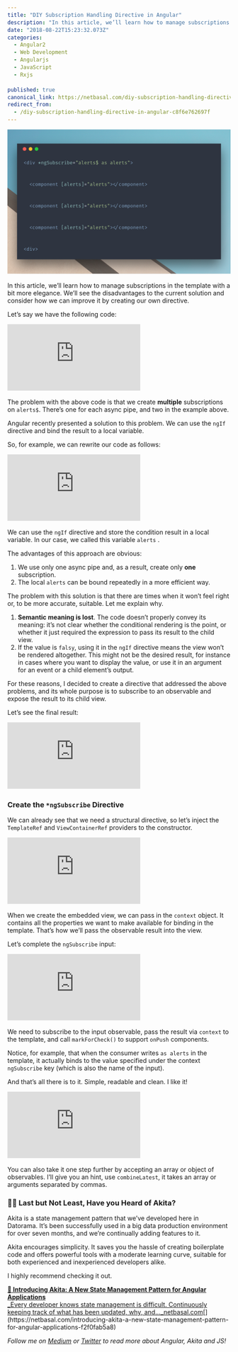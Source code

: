 ```yaml
---
title: "DIY Subscription Handling Directive in Angular"
description: "In this article, we’ll learn how to manage subscriptions in the template with a bit more elegance. We’ll see the disadvantages to the current solution and consider how we can improve it by creating…"
date: "2018-08-22T15:23:32.073Z"
categories: 
  - Angular2
  - Web Development
  - Angularjs
  - JavaScript
  - Rxjs

published: true
canonical_link: https://netbasal.com/diy-subscription-handling-directive-in-angular-c8f6e762697f
redirect_from:
  - /diy-subscription-handling-directive-in-angular-c8f6e762697f
---
```


![](./asset-1.png)

In this article, we’ll learn how to manage subscriptions in the template with a bit more elegance. We’ll see the disadvantages to the current solution and consider how we can improve it by creating our own directive.

Let’s say we have the following code:

<Embed src="https://gist.github.com/NetanelBasal/cf6f9ee22c3ac8f0dbc458a2b9416bf4.js" aspectRatio={0.357} caption="" />

The problem with the above code is that we create **multiple** subscriptions on `alerts$`. There’s one for each async pipe, and two in the example above.

Angular recently presented a solution to this problem. We can use the `ngIf` directive and bind the result to a local variable.

So, for example, we can rewrite our code as follows:

<Embed src="https://gist.github.com/NetanelBasal/aaae2cff418966dbbd437ebf6af307f0.js" aspectRatio={0.357} caption="" />

We can use the `ngIf` directive and store the condition result in a local variable. In our case, we called this variable `alerts` .

The advantages of this approach are obvious:

1.  We use only one async pipe and, as a result, create only **one** subscription.
2.  The local `alerts` can be bound repeatedly in a more efficient way.

The problem with this solution is that there are times when it won’t feel right or, to be more accurate, suitable. Let me explain why.

1.  **Semantic meaning is lost**. The code doesn’t properly convey its meaning: it’s not clear whether the conditional rendering is the point, or whether it just required the expression to pass its result to the child view.
2.  If the value is `falsy`, using it in the `ngIf` directive means the view won’t be rendered altogether. This might not be the desired result, for instance in cases where you want to display the value, or use it in an argument for an event or a child element’s output.

For these reasons, I decided to create a directive that addressed the above problems, and its whole purpose is to subscribe to an observable and expose the result to its child view.

Let’s see the final result:

<Embed src="https://gist.github.com/NetanelBasal/d8ffac940eff13d8977f1393712be7a6.js" aspectRatio={0.357} caption="" />

### Create the `*ngSubscribe` Directive

We can already see that we need a structural directive, so let’s inject the `TemplateRef` and `ViewContainerRef` providers to the constructor.

<Embed src="https://gist.github.com/NetanelBasal/768da1fcb924e277a729d5ee124b45f5.js" aspectRatio={0.357} caption="" />

When we create the embedded view, we can pass in the `context` object. It contains all the properties we want to make available for binding in the template. That’s how we’ll pass the observable result into the view.

Let’s complete the `ngSubscribe` input:

<Embed src="https://gist.github.com/NetanelBasal/11a25257bc9aef2c4c2f6015f33293ac.js" aspectRatio={0.357} caption="" />

We need to subscribe to the input observable, pass the result via `context` to the template, and call `markForCheck()` to support `onPush` components.

Notice, for example, that when the consumer writes `as alerts` in the template, it actually binds to the value specified under the context `ngSubscribe` key (which is also the name of the input).

And that’s all there is to it. Simple, readable and clean. I like it!

<Embed src="https://stackblitz.com/edit/ngsubscribe?embed=1" aspectRatio={undefined} caption="" />

You can also take it one step further by accepting an array or object of observables. I’ll give you an hint, use `combineLatest`, it takes an array or arguments separated by commas.

### 👂🏻 Last but Not Least, Have you Heard of Akita?

Akita is a state management pattern that we’ve developed here in Datorama. It’s been successfully used in a big data production environment for over seven months, and we’re continually adding features to it.

Akita encourages simplicity. It saves you the hassle of creating boilerplate code and offers powerful tools with a moderate learning curve, suitable for both experienced and inexperienced developers alike.

I highly recommend checking it out.

[**🚀 Introducing Akita: A New State Management Pattern for Angular Applications**  
_Every developer knows state management is difficult. Continuously keeping track of what has been updated, why, and…_netbasal.com](https://netbasal.com/introducing-akita-a-new-state-management-pattern-for-angular-applications-f2f0fab5a8 "https://netbasal.com/introducing-akita-a-new-state-management-pattern-for-angular-applications-f2f0fab5a8")[](https://netbasal.com/introducing-akita-a-new-state-management-pattern-for-angular-applications-f2f0fab5a8)

_Follow me on_ [_Medium_](https://medium.com/@NetanelBasal/) _or_ [_Twitter_](https://twitter.com/NetanelBasal) _to read more about Angular, Akita and JS!_
